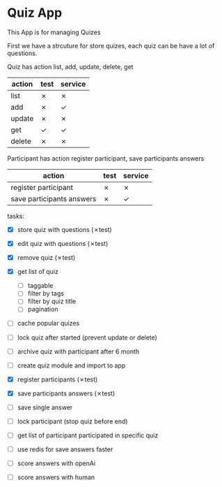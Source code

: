 # Quiz App

This App is for managing Quizes

First we have a strcuture for store quizes, each quiz can be have a lot of questions.

Quiz has action list, add, update, delete, get

|action|  test |service|
|------|-------|-------|
| list |&cross;|&cross;|
|  add |&cross;|&check;|
|update|&cross;|&cross;|
|  get |&check;|&check;|
|delete|&cross;|&cross;|

Participant has action register participant, save participants answers

|           action          | test  |service|
|---------------------------|-------|-------|
|   register participant    |&cross;|&cross;|
| save participants answers |&cross;|&check;|

tasks:
- [x] store quiz with questions (&cross;test)
- [x] edit quiz with questions  (&cross;test)
- [x] remove quiz  (&cross;test)
- [x] get list of quiz
    - [ ] taggable
    - [ ] filter by tags
    - [ ] filter by quiz title
    - [ ] pagination
- [ ] cache popular quizes
- [ ] lock quiz after started (prevent update or delete)
- [ ] archive quiz with participant after 6 month
- [ ] create quiz module and import to app

- [x] register participants (&cross;test)
- [x] save participants answers (&cross;test)
- [ ] save single answer
- [ ] lock participant (stop quiz before end)
- [ ] get list of participant participated in specific quiz
- [ ] use redis for save answers faster


- [ ] score answers with openAi
- [ ] score answers with human